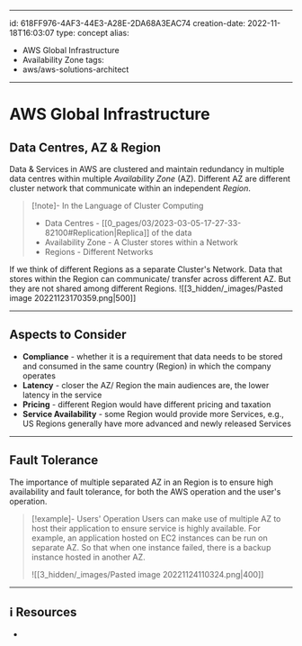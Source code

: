 
---
id: 618FF976-4AF3-44E3-A28E-2DA68A3EAC74
creation-date: 2022-11-18T16:03:07 
type: concept
alias: 
- AWS Global Infrastructure
- Availability Zone
tags: 
- aws/aws-solutions-architect
---

# AWS Global Infrastructure

## Data Centres, AZ & Region

Data & Services in AWS are clustered and maintain redundancy in multiple data centres within multiple *Availability Zone* (AZ). Different AZ are different cluster network that communicate within an independent *Region*. 

> [!note]- In the Language of Cluster Computing
> - Data Centres - [[0_pages/03/2023-03-05-17-27-33-82100#Replication|Replica]] of the data
> - Availability Zone - A Cluster stores within a Network
> - Regions - Different Networks

If we think of different Regions as a separate Cluster's Network. Data that stores within the Region can communicate/ transfer across different AZ. But they are not shared among different Regions.
![[3_hidden/_images/Pasted image 20221123170359.png|500]]

---
## Aspects to Consider
- **Compliance** - whether it is a requirement that data needs to be stored and consumed in the same country (Region) in which the company operates 
- **Latency** - closer the AZ/ Region the main audiences are, the lower latency in the service
- **Pricing** - different Region would have different pricing and taxation
- **Service Availability** - some Region would provide more Services, e.g., US Regions generally have more advanced and newly released Services

---
## Fault Tolerance

The importance of multiple separated AZ in an Region is to ensure high availability and fault tolerance, for both the AWS operation and the user's operation. 

> [!example]- Users' Operation
> Users can make use of multiple AZ to host their application to ensure service is highly available. 
> For example, an application hosted on EC2 instances can be run on separate AZ. So that when one instance failed, there is a backup instance hosted in another AZ.
> 
> ![[3_hidden/_images/Pasted image 20221124110324.png|400]]






---
## ℹ️ Resources
- 